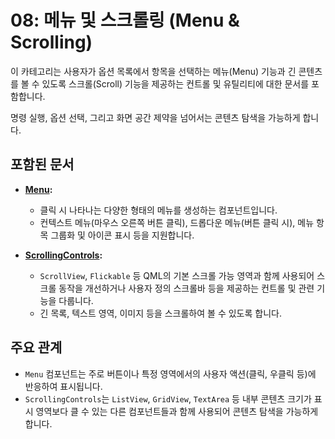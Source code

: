 # 08: 메뉴 및 스크롤링 (Menu & Scrolling)

이 카테고리는 사용자가 옵션 목록에서 항목을 선택하는 메뉴(Menu) 기능과 긴 콘텐츠를 볼 수 있도록 스크롤(Scroll) 기능을 제공하는 컨트롤 및 유틸리티에 대한 문서를 포함합니다.

명령 실행, 옵션 선택, 그리고 화면 공간 제약을 넘어서는 콘텐츠 탐색을 가능하게 합니다.

## 포함된 문서

*   **[Menu](./Menu.md):**
    *   클릭 시 나타나는 다양한 형태의 메뉴를 생성하는 컴포넌트입니다.
    *   컨텍스트 메뉴(마우스 오른쪽 버튼 클릭), 드롭다운 메뉴(버튼 클릭 시), 메뉴 항목 그룹화 및 아이콘 표시 등을 지원합니다.

*   **[ScrollingControls](./ScrollingControls.md):**
    *   `ScrollView`, `Flickable` 등 QML의 기본 스크롤 가능 영역과 함께 사용되어 스크롤 동작을 개선하거나 사용자 정의 스크롤바 등을 제공하는 컨트롤 및 관련 기능을 다룹니다.
    *   긴 목록, 텍스트 영역, 이미지 등을 스크롤하여 볼 수 있도록 합니다.

## 주요 관계

*   `Menu` 컴포넌트는 주로 버튼이나 특정 영역에서의 사용자 액션(클릭, 우클릭 등)에 반응하여 표시됩니다.
*   `ScrollingControls`는 `ListView`, `GridView`, `TextArea` 등 내부 콘텐츠 크기가 표시 영역보다 클 수 있는 다른 컴포넌트들과 함께 사용되어 콘텐츠 탐색을 가능하게 합니다. 